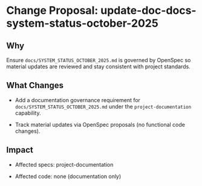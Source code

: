 # Change Proposal: update-doc-docs-system-status-october-2025

## Why

Ensure `docs/SYSTEM_STATUS_OCTOBER_2025.md` is governed by OpenSpec so material updates are reviewed and stay consistent with project standards.

## What Changes

- Add a documentation governance requirement for `docs/SYSTEM_STATUS_OCTOBER_2025.md` under the `project-documentation` capability.

- Track material updates via OpenSpec proposals (no functional code changes).

## Impact

- Affected specs: project-documentation

- Affected code: none (documentation only)
